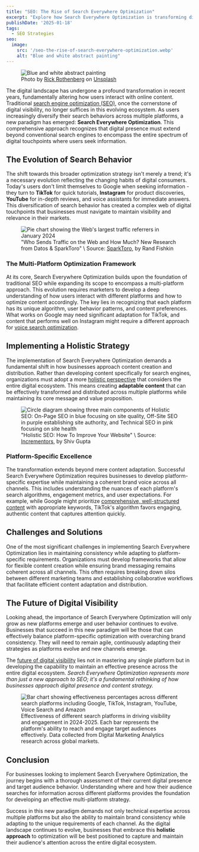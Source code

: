 ```yaml
---
title: "SEO: The Rise of Search Everywhere Optimization"
excerpt: "Explore how Search Everywhere Optimization is transforming digital visibility beyond traditional SEO, encompassing multi-platform strategies for comprehensive online presence."
publishDate: '2025-01-18'
tags:
  - SEO Strategies
seo:
  image:
    src: '/seo-the-rise-of-search-everywhere-optimization.webp'
    alt: "Blue and white abstract painting"
---
```


<figure>
  <img id="cover-img" src="/seo-the-rise-of-search-everywhere-optimization.webp" alt="Blue and white abstract painting">
  <figcaption>Photo by <a href="https://unsplash.com/@rick_rothenberg?utm_content=creditCopyText&utm_medium=referral&utm_source=unsplash">Rick Rothenberg</a> on <a href="https://unsplash.com/photos/blue-and-white-abstract-painting-Nqx3SaMp4kQ?utm_content=creditCopyText&utm_medium=referral&utm_source=unsplash">Unsplash</a></figcaption>
</figure>

The digital landscape has undergone a profound transformation in recent years, fundamentally altering how users interact with online content. Traditional <a href="https://www.serp-secrets.com/blog/mastering-bert-in-seo-for-better-semantic-insight/">search engine optimization (SEO)</a>, once the cornerstone of digital visibility, no longer suffices in this evolving ecosystem. As users increasingly diversify their search behaviors across multiple platforms, a new paradigm has emerged: **Search Everywhere Optimization**. This comprehensive approach recognizes that digital presence must extend beyond conventional search engines to encompass the entire spectrum of digital touchpoints where users seek information.

## The Evolution of Search Behavior

The shift towards this broader optimization strategy isn't merely a trend; it's a necessary evolution reflecting the changing habits of digital consumers. Today's users don't limit themselves to Google when seeking information - they turn to **TikTok** for quick tutorials, **Instagram** for product discoveries, **YouTube** for in-depth reviews, and voice assistants for immediate answers. This diversification of search behavior has created a complex web of digital touchpoints that businesses must navigate to maintain visibility and relevance in their markets.

<figure>
  <img id="article-img" src="/web-traffic-referrers-2024.webp" alt="Pie chart showing the Web's largest traffic referrers in January 2024">
  <figcaption>"Who Sends Traffic on the Web and How Much? New Research from Datos & SparkToro" \ Source: <a href="https://sparktoro.com/blog/who-sends-traffic-on-the-web-and-how-much-new-research-from-datos-sparktoro/" target="_blank">SparkToro</a>, by Rand Fishkin</figcaption>
</figure>

### The Multi-Platform Optimization Framework

At its core, Search Everywhere Optimization builds upon the foundation of traditional SEO while expanding its scope to encompass a multi-platform approach. This evolution requires marketers to develop a deep understanding of how users interact with different platforms and how to optimize content accordingly. The key lies in recognizing that each platform has its unique algorithm, user behavior patterns, and content preferences. What works on Google may need significant adaptation for TikTok, and content that performs well on Instagram might require a different approach for <a href="https://www.serp-secrets.com/blog/seo-in-2024-trends-tips-strategies-guide/">voice search optimization</a>.

## Implementing a Holistic Strategy

The implementation of Search Everywhere Optimization demands a fundamental shift in how businesses approach content creation and distribution. Rather than developing content specifically for search engines, organizations must adopt a more <a href="https://www.serp-secrets.com/blog/adapting-to-googles-helpful-content-era/">holistic perspective</a> that considers the entire digital ecosystem. This means creating **adaptable content** that can be effectively transformed and distributed across multiple platforms while maintaining its core message and value proposition.

<figure>
  <img id="article-img" src="/holistic-seo-approach.webp" alt="Circle diagram showing three main components of Holistic SEO: On-Page SEO in blue focusing on site quality, Off-Site SEO in purple establishing site authority, and Technical SEO in pink focusing on site health">
  <figcaption>"Holistic SEO: How To Improve Your Website" \ Source: <a href="https://www.incrementors.com/blog/holistic-seo-to-improve-your-website/" target="_blank">Incrementors</a>, by Shiv Gupta</figcaption>
</figure>

### Platform-Specific Excellence

The transformation extends beyond mere content adaptation. Successful Search Everywhere Optimization requires businesses to develop platform-specific expertise while maintaining a coherent brand voice across all channels. This includes understanding the nuances of each platform's search algorithms, engagement metrics, and user expectations. For example, while Google might prioritize <a href="https://www.serp-secrets.com/blog/advanced-strategies-for-schema-markup-optimization/">comprehensive, well-structured content</a> with appropriate keywords, TikTok's algorithm favors engaging, authentic content that captures attention quickly.

## Challenges and Solutions

One of the most significant challenges in implementing Search Everywhere Optimization lies in maintaining consistency while adapting to platform-specific requirements. Organizations must develop frameworks that allow for flexible content creation while ensuring brand messaging remains coherent across all channels. This often requires breaking down silos between different marketing teams and establishing collaborative workflows that facilitate efficient content adaptation and distribution.

## The Future of Digital Visibility

Looking ahead, the importance of Search Everywhere Optimization will only grow as new platforms emerge and user behavior continues to evolve. Businesses that succeed in this new paradigm will be those that can effectively balance platform-specific optimization with overarching brand consistency. They will need to remain agile, continuously adapting their strategies as platforms evolve and new channels emerge.

The <a href="https://www.serp-secrets.com/blog/seo-2025-upcoming-changes-and-how-to-adapt/"> future of digital visibility</a> lies not in mastering any single platform but in developing the capability to maintain an effective presence across the entire digital ecosystem. *Search Everywhere Optimization represents more than just a new approach to SEO; it's a fundamental rethinking of how businesses approach digital presence and content strategy.*

<figure>
  <img id="article-img" src="/search-platforms-effectiveness.svg" alt="Bar chart showing effectiveness percentages across different search platforms including Google, TikTok, Instagram, YouTube, Voice Search and Amazon">
  <figcaption>Effectiveness of different search platforms in driving visibility and engagement in 2024-2025. Each bar represents the platform's ability to reach and engage target audiences effectively. Data collected from Digital Marketing Analytics research across global markets.</figcaption>
</figure>

## Conclusion

For businesses looking to implement Search Everywhere Optimization, the journey begins with a thorough assessment of their current digital presence and target audience behavior. Understanding where and how their audience searches for information across different platforms provides the foundation for developing an effective multi-platform strategy.

Success in this new paradigm demands not only technical expertise across multiple platforms but also the ability to maintain brand consistency while adapting to the unique requirements of each channel. As the digital landscape continues to evolve, businesses that embrace this **holistic approach** to optimization will be best positioned to capture and maintain their audience's attention across the entire digital ecosystem.